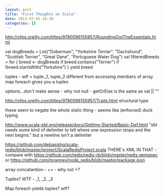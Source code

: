```yaml
---
layout: post
title: "First Thoughts on Scala"
date: 2013-07-03 16:30
categories: []
---
```



http://ofps.oreilly.com/titles/9780596155957/RoundingOutTheEssentials.html

val dogBreeds = List("Doberman", "Yorkshire Terrier", "Dachshund",
                     "Scottish Terrier", "Great Dane", "Portuguese Water Dog")
val filteredBreeds = for {
  breed <- dogBreeds
  if breed.contains("Terrier")
  if !breed.startsWith("Yorkshire")
} yield breed

tuples - wtf = tuple._1, tuple_2 different from accessing members of array
map foreach gives you a tuples

options...don't make sense - why not null - getOrElse is the same as val || ""


http://ofps.oreilly.com/titles/9780596155957/Traits.html
structural type

these seem to negate the whole static thing - seems like (enforced) duck typing


http://www.scala-sbt.org/release/docs/Getting-Started/Basic-Def.html
"sbt needs some kind of delimiter to tell where one expression stops and the next begins."
but a newline isn't a delimiter


https://github.com/debasishg/scala-redis/blob/master/project/ScalaRedisProject.scala
THERE's XML IN THAT - compare with
https://github.com/redis/redis-rb/blob/master/redis.gemspec
or
https://github.com/mranney/node_redis/blob/master/package.json


array concatantion - ++ - why not +?

Tuples?  WTF - _1, _2, _3

Map.foreach yields tuples? wtf?